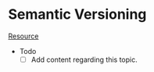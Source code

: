 # Semantic Versioning
[Resource](https://semver.org/)

- Todo
  - [ ]  Add content regarding this topic. 